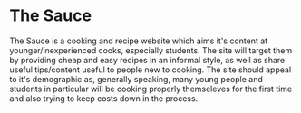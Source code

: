# The Sauce

The Sauce is a cooking and recipe website which aims it's content at younger/inexperienced cooks, especially students. The site will target them by providing cheap and easy recipes in an informal style, as well as share useful tips/content useful to people new to cooking. The site should appeal to it's demographic as, generally speaking, many young people and students in particular will be cooking properly themseleves for the first time and also trying to keep costs down in the process. 